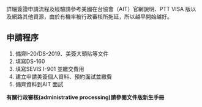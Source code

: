 詳細簽證申請流程及經驗請參考美國在台協會（AIT）官網說明、PTT VISA 版以及網路其他資源，由於有機率被行政審核所拖延，所以越早開始越好。

## 申請程序
1. 備齊I-20/DS-2019、美簽大頭貼等文件
2. 填寫DS-160
3. 填寫SEVIS I-901 並繳交費用
4. 建立申請美簽個人資料、預約面試並繳費
5. 備齊資料到AIT 面試

**有關行政審核(administrative processing)請參閱文件版新生手冊**